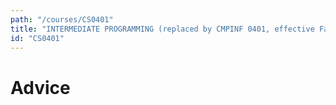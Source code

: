 ```yaml
---
path: "/courses/CS0401"
title: "INTERMEDIATE PROGRAMMING (replaced by CMPINF 0401, effective Fall 2020)"
id: "CS0401"
---
```


# Advice

